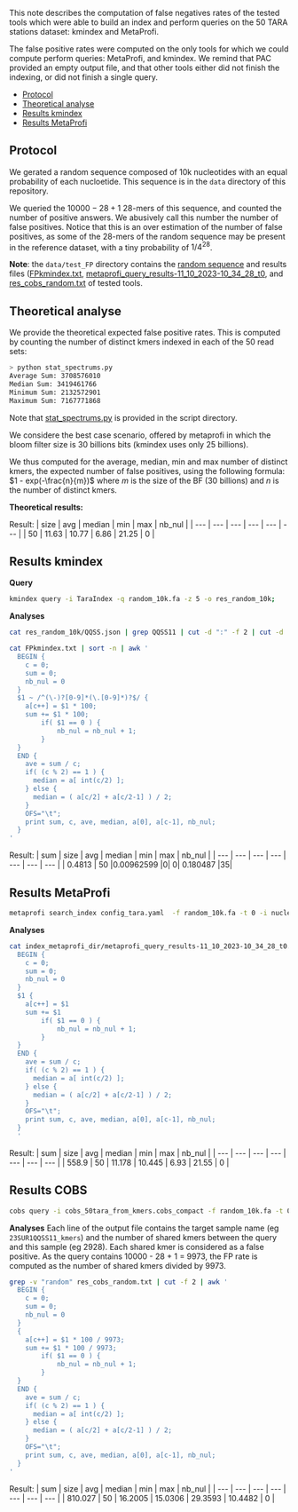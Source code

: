 This note describes the computation of false negatives rates of the tested tools which were able to build an index and perform queries on the 50 TARA stations dataset: kmindex and MetaProfi.


The false positive rates were computed on the only tools for which we could compute perform queries: MetaProfi, and kmindex. We remind that PAC provided an empty output file, and that other tools either did not finish the indexing, or did not finish a single query.



<!-- vscode-markdown-toc -->
* [Protocol](#protocol)
* [Theoretical analyse](#theoreticalanalyse)
* [Results kmindex](#resultskmindex)
* [Results MetaProfi](#resultsmetaprofi)


<!-- vscode-markdown-toc-config
	numbering=false
	autoSave=true
	/vscode-markdown-toc-config -->
<!-- /vscode-markdown-toc -->

## <a name='protocol'></a>Protocol

We gerated a random sequence composed of 10k nucleotides with an equal probability of each nucloetide. This sequence is in the `data` directory of this repository.

We queried the $10000-28+1$ 28-mers of this sequence, and counted the number of positive answers. We abusively call this number the number of false positives. Notice that this is an over estimation of the number of false positives, as some of the 28-mers of the random sequence may be present in the reference dataset, with a tiny probability of $1/4^{28}$.


**Note**: the `data/test_FP` directory contains the [random sequence](data/test_FP/random_10k.fa) and results files ([FPkmindex.txt](data/test_FP/FPkmindex.txt), [metaprofi_query_results-11_10_2023-10_34_28_t0](data/test_FP/metaprofi_query_results-11_10_2023-10_34_28_t0.txt), and [res_cobs_random.txt](data/test_FP/res_cobs_random.txt)  of tested tools.

## <a name='theoreticalanalyse'></a>Theoretical analyse
We provide the theoretical expected false positive rates. This is computed by counting the number of distinct kmers indexed in each of the 50 read sets:

```bash
> python stat_spectrums.py
Average Sum: 3708576010
Median Sum: 3419461766
Minimum Sum: 2132572901
Maximum Sum: 7167771868
```

Note that [stat_spectrums.py](script/stat_spectrums.py)  is provided in the script directory.


We considere the best case scenario, offered by metaprofi in which the bloom filter size is 30 billions bits (kmindex uses only 25 billions).

We thus computed for the average, median, min and max number of distinct kmers, the expected number of false positives, using the following formula: $1 - exp(-\frac{n}{m})$ where $m$ is the size of the BF (30 billions) and $n$ is the number of distinct kmers.


**Theoretical results:** 


Result:
| size | avg | median | min | max | nb_nul |
| --- | --- | --- | --- | --- | --- |
| 50 | 11.63 | 10.77 | 6.86 | 21.25 | 0 |


## <a name='resultskmindex'></a>Results kmindex 

 

**Query** 

```bash
kmindex query -i TaraIndex -q random_10k.fa -z 5 -o res_random_10k;
```

**Analyses**

```bash
cat res_random_10k/QQSS.json | grep QQSS11 | cut -d ":" -f 2 | cut -d ',' -f 1 > FPkmindex.txt

cat FPkmindex.txt | sort -n | awk '
  BEGIN {
    c = 0;
    sum = 0;
    nb_nul = 0
  }
  $1 ~ /^(\-)?[0-9]*(\.[0-9]*)?$/ {
    a[c++] = $1 * 100;
    sum += $1 * 100;
        if( $1 == 0 ) {
            nb_nul = nb_nul + 1;
        }
  }
  END {
    ave = sum / c;
    if( (c % 2) == 1 ) {
      median = a[ int(c/2) ];
    } else {
      median = ( a[c/2] + a[c/2-1] ) / 2;
    }
    OFS="\t";
    print sum, c, ave, median, a[0], a[c-1], nb_nul;
  }
'
```

Result: 
| sum | size | avg | median | min | max | nb_nul |
| --- | --- | --- | --- | --- | --- | --- |
| 0.4813 |    50    |0.00962599    |0|    0|    0.180487 |35|

## <a name='resultsmetaprofi'></a>Results MetaProfi


```bash
metaprofi search_index config_tara.yaml  -f random_10k.fa -t 0 -i nucleotide
```

**Analyses**

```bash
cat index_metaprofi_dir/metaprofi_query_results-11_10_2023-10_34_28_t0.txt | grep \% | cut -d "(" -f 2 | cut -d "%" -f 1 | sort -n | awk '
  BEGIN {
    c = 0;
    sum = 0;
    nb_nul = 0
  }
  $1 {
    a[c++] = $1 
    sum += $1 
        if( $1 == 0 ) {
            nb_nul = nb_nul + 1;
        }
  }
  END {
    ave = sum / c;
    if( (c % 2) == 1 ) {
      median = a[ int(c/2) ];
    } else {
      median = ( a[c/2] + a[c/2-1] ) / 2;
    }
    OFS="\t";
    print sum, c, ave, median, a[0], a[c-1], nb_nul;
  }
  '
```

Result:
| sum | size | avg | median | min | max | nb_nul |
| --- | --- | --- | --- | --- | --- | --- |
| 558.9 | 50 | 11.178 | 10.445 | 6.93 | 21.55 | 0 |




## Results COBS


```bash
cobs query -i cobs_50tara_from_kmers.cobs_compact -f random_10k.fa -t 0.01 > res_cobs_random.txt 
```

**Analyses**
Each line of the output file contains the target sample name (eg `23SUR1QQSS11_kmers`) and the number of shared kmers between the query and this sample (eg 2928).
Each shared kmer is considered as a false positive. 
As the query contains 10000 - 28 + 1 = 9973, the FP rate is computed as the number of shared kmers divided by 9973.

```bash
grep -v "random" res_cobs_random.txt | cut -f 2 | awk '
  BEGIN {
    c = 0;
    sum = 0;
    nb_nul = 0
  }
  {
    a[c++] = $1 * 100 / 9973;
    sum += $1 * 100 / 9973;
        if( $1 == 0 ) {
            nb_nul = nb_nul + 1;
        }
  }
  END {
    ave = sum / c;
    if( (c % 2) == 1 ) {
      median = a[ int(c/2) ];
    } else {
      median = ( a[c/2] + a[c/2-1] ) / 2;
    }
    OFS="\t";
    print sum, c, ave, median, a[0], a[c-1], nb_nul;
  }
'
```

Result:
| sum | size | avg | median | min | max | nb_nul |
| --- | --- | --- | --- | --- | --- | --- |
| 810.027 | 50 |     16.2005 | 15.0306 | 29.3593 | 10.4482 | 0 |



